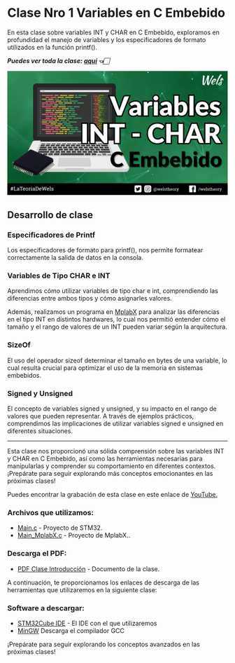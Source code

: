 # Clase Nro 1 Variables en C Embebido

En esta clase sobre variables INT y CHAR en C Embebido, exploramos en profundidad el manejo de variables y los especificadores de formato utilizados en la función printf().

***Puedes ver toda la clase: [aquí]() 👈🏻***

![Imagen](/1_Clase_Variable/Img/Variables_C_Embebido.png)

## Desarrollo de clase

### Especificadores de Printf
Los especificadores de formato para printf(), nos permite formatear correctamente la salida de datos en la consola. 

### Variables de Tipo CHAR e INT
Aprendimos cómo utilizar variables de tipo char e int, comprendiendo las diferencias entre ambos tipos y cómo asignarles valores.

Además, realizamos un programa en [MplabX](/1_Clase_Variable/Codigo_MplabX/) para analizar las diferencias en el tipo INT en distintos hardwares, lo cual nos permitió entender cómo el tamaño y el rango de valores de un INT pueden variar según la arquitectura.

### SizeOf
El uso del operador sizeof determinar el tamaño en bytes de una variable, lo cual resulta crucial para optimizar el uso de la memoria en sistemas embebidos.

### Signed y Unsigned
El concepto de variables signed y unsigned, y su impacto en el rango de valores que pueden representar. A través de ejemplos prácticos, comprendimos las implicaciones de utilizar variables signed e unsigned en diferentes situaciones.

--- 

Esta clase nos proporcionó una sólida comprensión sobre las variables INT y CHAR en C Embebido, así como las herramientas necesarias para manipularlas y comprender su comportamiento en diferentes contextos. ¡Prepárate para seguir explorando más conceptos emocionantes en las próximas clases!

Puedes encontrar la grabación de esta clase en este enlace de [YouTube.]()

### Archivos que utilizamos:
* [Main.c](/1_Clase_Variable/Codigo_STM32/) - Proyecto de STM32.
* [Main_MplabX.c](/1_Clase_Variable/Codigo_MplabX/) - Proyecto de MplabX..

### Descarga el PDF:
* [PDF Clase Introducción](/1_Clase_Variable/Doc/) - Documento de la clase.

A continuación, te proporcionamos los enlaces de descarga de las herramientas que utilizaremos en la siguiente clase:

### Software a descargar:
* [STM32Cube IDE](https://www.st.com/en/development-tools/stm32cubeide.html) - El IDE con el que utilizaremos
* [MinGW](https://sourceforge.net/projects/mingw/) Descarga el compilador GCC

¡Prepárate para seguir explorando los conceptos avanzados en las próximas clases!

